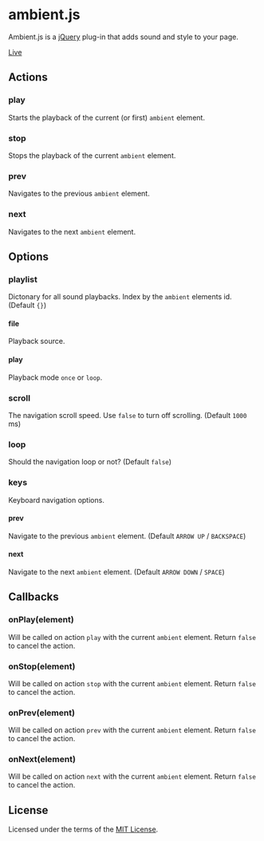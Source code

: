 ambient.js
==========
Ambient.js is a [jQuery](https://jquery.com/) plug-in that adds sound and
style to your page.

[Live](https://rawgit.com/cuhsat/ambient.js/master/live/index.html)

Actions
-------
### play
Starts the playback of the current (or first) `ambient` element.

### stop
Stops the playback of the current `ambient` element.

### prev
Navigates to the previous `ambient` element.

### next
Navigates to the next `ambient` element.

Options
-------
### playlist
Dictonary for all sound playbacks. Index by the `ambient` elements id.
(Default `{}`)

#### file
Playback source.

#### play
Playback mode `once` or `loop`.

### scroll
The navigation scroll speed. Use `false` to turn off scrolling.
(Default `1000` ms)

### loop
Should the navigation loop or not?
(Default `false`)

### keys
Keyboard navigation options.

#### prev
Navigate to the previous `ambient` element.
(Default `ARROW UP` / `BACKSPACE`)

#### next
Navigate to the next `ambient` element.
(Default `ARROW DOWN` / `SPACE`)

Callbacks
---------
### onPlay(element)
Will be called on action `play` with the current `ambient` element. Return 
`false` to cancel the action.

### onStop(element)
Will be called on action `stop` with the current `ambient` element. Return 
`false` to cancel the action.

### onPrev(element)
Will be called on action `prev` with the current `ambient` element. Return 
`false` to cancel the action.

### onNext(element)
Will be called on action `next` with the current `ambient` element. Return 
`false` to cancel the action.

License
-------
Licensed under the terms of the [MIT License](LICENSE).
